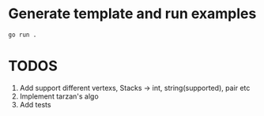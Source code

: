 # Generate template and run examples

```console
go run .
```


# TODOS

1. Add support different vertexs, Stacks -> int, string(supported), pair etc
2. Implement tarzan's algo
3. Add tests
